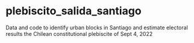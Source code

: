 # plebiscito_salida_santiago
Data and code to identify urban blocks in Santiago and estimate electoral results the Chilean constitutional plebiscite of Sept 4, 2022
